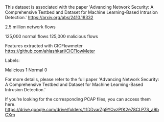 This dataset is associated with the paper 'Advancing Network Security: A Comprehensive Testbed and Dataset for Machine Learning-Based Intrusion Detection.'
https://arxiv.org/abs/2410.18332

2.5 million network flows

125,000 normal flows 
125,000 malicious flows

Features extracted with CICFlowmeter https://github.com/ahlashkari/CICFlowMeter

Labels:

Malicious 1
Normal    0


For more details, please refer to the full paper 'Advancing Network Security: A Comprehensive Testbed and Dataset for Machine Learning-Based Intrusion Detection.'

If you're looking for the corresponding PCAP files, you can access them here. https://drive.google.com/drive/folders/11DDvarZg9YOvzPfK2e78CLP7S_a9bCXm
